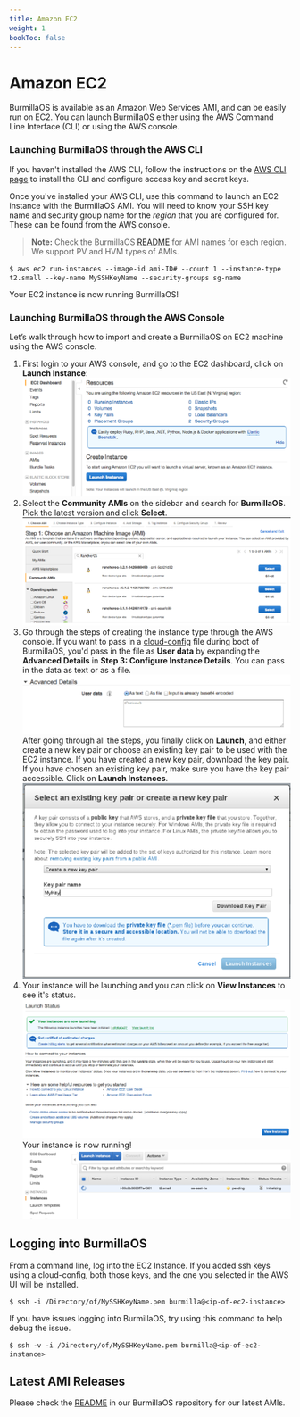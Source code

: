```yaml
---
title: Amazon EC2
weight: 1
bookToc: false
---
```

# Amazon EC2

BurmillaOS is available as an Amazon Web Services AMI, and can be easily run on EC2. You can launch BurmillaOS either using the AWS Command Line Interface (CLI) or using the AWS console.

### Launching BurmillaOS through the AWS CLI

If you haven't installed the AWS CLI, follow the instructions on the [AWS CLI page](http://aws.amazon.com/cli/) to install the CLI and configure access key and secret keys.

Once you've installed your AWS CLI, use this command to launch an EC2 instance with the BurmillaOS AMI. You will need to know your SSH key name and security group name for the _region_ that you are configured for. These can be found from the AWS console.

> **Note:** Check the BurmillaOS [README](https://github.com/burmilla/os/blob/master/README.md) for AMI names for each region. We support PV and HVM types of AMIs.

```
$ aws ec2 run-instances --image-id ami-ID# --count 1 --instance-type t2.small --key-name MySSHKeyName --security-groups sg-name
```

Your EC2 instance is now running BurmillaOS!

### Launching BurmillaOS through the AWS Console

Let’s walk through how to import and create a BurmillaOS on EC2 machine using the AWS console.


1. First login to your AWS console, and go to the EC2 dashboard, click on **Launch Instance**:
![BurmillaOS on AWS 1](/images/BurmillaOS_aws1.png)
2. Select the **Community AMIs** on the sidebar and search for **BurmillaOS**. Pick the latest version and click **Select**.
![BurmillaOS on AWS 2](/images/BurmillaOS_aws2.png)
3. Go through the steps of creating the instance type through the AWS console. If you want to pass in a [cloud-config](/docs/configuration/#cloud-config) file during boot of BurmillaOS, you'd pass in the file as **User data** by expanding the **Advanced Details** in **Step 3: Configure Instance Details**. You can pass in the data as text or as a file.
![BurmillaOS on AWS 6](/images/BurmillaOS_aws6.png)
     After going through all the steps, you finally click on **Launch**, and either create a new key pair or choose an existing key pair to be used with the EC2 instance. If you have created a new key pair, download the key pair. If you have chosen an existing key pair, make sure you have the key pair accessible. Click on **Launch Instances**.
![BurmillaOS on AWS 3](/images/BurmillaOS_aws3.png)
4. Your instance will be launching and you can click on **View Instances** to see it's status.
![BurmillaOS on AWS 4](/images/BurmillaOS_aws4.png)
    Your instance is now running!
![BurmillaOS on AWS 5](/images/BurmillaOS_aws5.png)

## Logging into BurmillaOS

From a command line, log into the EC2 Instance. If you added ssh keys using a cloud-config,
both those keys, and the one you selected in the AWS UI will be installed.

```
$ ssh -i /Directory/of/MySSHKeyName.pem burmilla@<ip-of-ec2-instance>
```

If you have issues logging into BurmillaOS, try using this command to help debug the issue.

```
$ ssh -v -i /Directory/of/MySSHKeyName.pem burmilla@<ip-of-ec2-instance>
```

## Latest AMI Releases

Please check the [README](https://github.com/burmilla/os/blob/master/README.md) in our BurmillaOS repository for our latest AMIs.
